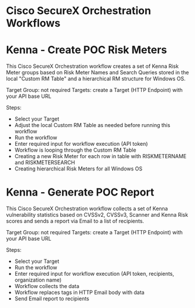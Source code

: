 # Cisco SecureX Orchestration Workflows

# Kenna - Create POC Risk Meters

This Cisco SecureX Orchestration workflow creates a set of Kenna Risk Meter groups based on Risk Meter Names and Search Queries stored in the local "Custom RM Table" and a hierarchical RM structure for Windows OS.

Target Group: not required 
Targets: create a Target (HTTP Endpoint) with your API base URL

Steps:
- Select your Target
- Adjust the local Custom RM Table as needed before running this workflow
- Run the workflow 
- Enter required input for workflow execution (API token)
- Workflow is looping through the Custom RM Table
- Creating a new Risk Meter for each row in table with RISKMETERNAME and RISKMETERSEARCH
- Creating hierarchical Risk Meters for all Windows OS 

# Kenna - Generate POC Report

This Cisco SecureX Orchestration workflow collects a set of Kenna vulnerability statistics based on CVSSv2, CVSSv3, Scanner and Kenna Risk scores and sends a report via Email to a list of recipients.

Target Group: not required 
Targets: create a Target (HTTP Endpoint) with your API base URL

Steps:
- Select your Target
- Run the workflow 
- Enter required input for workflow execution (API token, recipients, organization name)
- Workflow collects the data
- Workflow replaces tags in HTTP Email body with data
- Send Email report to recipients

